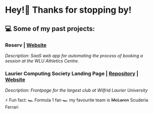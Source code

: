 # Hey!👋 Thanks for stopping by!


## 💻 Some of my past projects:
### Reserv | [Website](https://www.reserv.ca) 

*Description: SaaS web app for automating the process of booking a session at the WLU Athletics Centre.*

### Laurier Computing Society Landing Page | [Repository](https://github.com/LaurierCS/Website) | [Website](https://lcs-frontpage.web.app/)

*Description: Frontpage for the largest club at Wilfrid Laurier University*


⚡ Fun fact: 🏎️ Formula 1 fan 🏎️ my favourite team is ~~McLaren~~ Scuderia 
Ferrari
